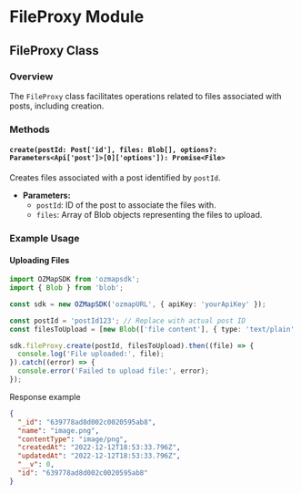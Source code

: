 # FileProxy Module

## FileProxy Class

### Overview

The `FileProxy` class facilitates operations related to files associated with posts, including creation.

### Methods

#### `create(postId: Post['id'], files: Blob[], options?: Parameters<Api['post']>[0]['options']): Promise<File>`

Creates files associated with a post identified by `postId`.

- **Parameters:**
    - `postId`: ID of the post to associate the files with.
    - `files`: Array of Blob objects representing the files to upload.

### Example Usage

#### Uploading Files

```typescript
import OZMapSDK from 'ozmapsdk';
import { Blob } from 'blob';

const sdk = new OZMapSDK('ozmapURL', { apiKey: 'yourApiKey' });

const postId = 'postId123'; // Replace with actual post ID
const filesToUpload = [new Blob(['file content'], { type: 'text/plain' })];

sdk.fileProxy.create(postId, filesToUpload).then((file) => {
  console.log('File uploaded:', file);
}).catch((error) => {
  console.error('Failed to upload file:', error);
});
```
Response example
```json
{
  "_id": "639778ad8d002c0020595ab8",
  "name": "image.png",
  "contentType": "image/png",
  "createdAt": "2022-12-12T18:53:33.796Z",
  "updatedAt": "2022-12-12T18:53:33.796Z",
  "__v": 0,
  "id": "639778ad8d002c0020595ab8"
}
```